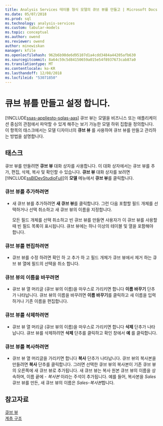 ```yaml
---
title: Analysis Services 테이블 형식 모델의 큐브 뷰를 만들고 | Microsoft Docs
ms.date: 05/07/2018
ms.prod: sql
ms.technology: analysis-services
ms.custom: tabular-models
ms.topic: conceptual
ms.author: owend
ms.reviewer: owend
author: minewiskan
manager: kfile
ms.openlocfilehash: 962b6b90de6d95107d1a4cdd3484a44205afb630
ms.sourcegitcommit: 8a64c59c5d84150659a015e54f8937673cab87a0
ms.translationtype: MT
ms.contentlocale: ko-KR
ms.lasthandoff: 12/08/2018
ms.locfileid: "53071850"
---
```

# <a name="create-and-manage-perspectives"></a>큐브 뷰를 만들고 설정 합니다. 
[!INCLUDE[ssas-appliesto-sqlas-aas](../../includes/ssas-appliesto-sqlas-aas.md)]
  큐브 뷰는 모델을 비즈니스 또는 애플리케이션 중심의 관점에서 파악할 수 있게 해주는 보기 가능한 모델 하위 집합을 정의합니다. 이 항목의 태스크에서는 모델 디자이너의 **큐브 뷰** 를 사용하여 큐브 뷰를 만들고 관리하는 방법을 설명합니다.  
  
## <a name="tasks"></a>태스크  
 큐브 뷰를 만들려면 **큐브 뷰** 대화 상자를 사용합니다. 이 대화 상자에서는 큐브 뷰를 추가, 편집, 삭제, 복사 및 확인할 수 있습니다. **큐브 뷰** 대화 상자를 보려면 [!INCLUDE[ssBIDevStudioFull](../../includes/ssbidevstudiofull-md.md)]의 **모델** 메뉴에서 **큐브 뷰**를 클릭합니다.  
  
###  <a name="bkmk_add"></a> 큐브 뷰를 추가하려면  
  
-   새 큐브 뷰를 추가하려면 **새 큐브 뷰**를 클릭합니다. 그런 다음 포함할 필드 개체를 선택하거나 선택 취소하고 새 큐브 뷰의 이름을 지정합니다.  
  
     모든 필드 개체를 선택 취소하고 빈 큐브 뷰를 만들면 사용자가 이 큐브 뷰를 사용할 때 빈 필드 목록이 표시됩니다. 큐브 뷰에는 하나 이상의 테이블 및 열을 포함해야 합니다.  
  
###  <a name="bkmk_edit"></a> 큐브 뷰를 편집하려면  
  
-   큐브 뷰를 수정 하려면 확인 하 고 추가 하 고 필드 개체가 큐브 뷰에서 제거 하는 큐브 뷰 열에 필드의 선택을 취소 합니다.  
  
###  <a name="bkmk_rename"></a> 큐브 뷰의 이름을 바꾸려면  
  
-   큐브 뷰 열 머리글 (큐브 뷰의 이름)을 마우스로 가리키면 합니다 **이름 바꾸기** 단추가 나타납니다. 큐브 뷰의 이름을 바꾸려면 **이름 바꾸기**를 클릭하고 새 이름을 입력하거나 기존 이름을 편집합니다.  
  
###  <a name="bkmk_delete"></a> 큐브 뷰를 삭제하려면  
  
-   큐브 뷰 열 머리글 (큐브 뷰의 이름)을 마우스로 가리키면 합니다 **삭제** 단추가 나타납니다. 큐브 뷰를 삭제하려면 **삭제** 단추를 클릭하고 확인 창에서 **예** 를 클릭합니다.  
  
###  <a name="bkmk_copy"></a> 큐브 뷰를 복사하려면  
  
-   큐브 뷰 열 머리글을 가리키면 합니다 **복사** 단추가 나타납니다. 큐브 뷰의 복사본을 만들려면 **복사** 단추를 클릭합니다. 그러면 선택한 큐브 뷰의 복사본이 기존 큐브 뷰의 오른쪽에 새 큐브 뷰로 추가됩니다. 새 큐브 뷰는 복사 원본 큐브 뷰의 이름을 상속하며, 이름 끝에 *- 복사본* 이라는 주석이 추가됩니다. 예를 들어, 복사본을 *Sales* 큐브 뷰를 만든, 새 큐브 뷰의 이름은 *Sales-복사본*합니다.  
  
## <a name="see-also"></a>참고자료  
 [큐브 뷰](../../analysis-services/tabular-models/perspectives-ssas-tabular.md)   
 [계층 구조](../../analysis-services/tabular-models/hierarchies-ssas-tabular.md)  
  
  
